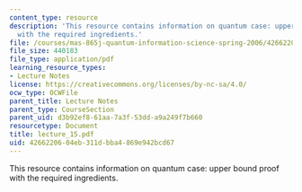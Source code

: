 ```yaml
---
content_type: resource
description: 'This resource contains information on quantum case: upper bound proof
  with the required ingredients.'
file: /courses/mas-865j-quantum-information-science-spring-2006/4266220604eb311dbba4869e942bcd67_lecture_15.pdf
file_size: 440183
file_type: application/pdf
learning_resource_types:
- Lecture Notes
license: https://creativecommons.org/licenses/by-nc-sa/4.0/
ocw_type: OCWFile
parent_title: Lecture Notes
parent_type: CourseSection
parent_uid: d3b92ef8-61aa-7a3f-53dd-a9a249f7b660
resourcetype: Document
title: lecture_15.pdf
uid: 42662206-04eb-311d-bba4-869e942bcd67
---
```

This resource contains information on quantum case: upper bound proof with the required ingredients.
